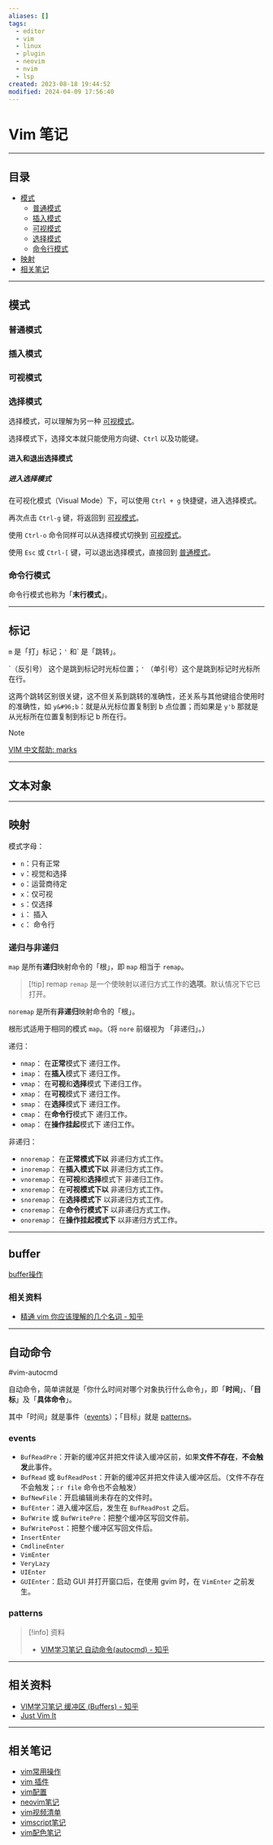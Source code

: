 ```yaml
---
aliases: []
tags:
  - editor
  - vim
  - linux
  - plugin
  - neovim
  - nvim
  - lsp
created: 2023-08-18 19:44:52
modified: 2024-04-09 17:56:40
---
```


# Vim 笔记

---

## 目录

* [模式](#vim_mode)
	* [普通模式](#vim_mode_normal)
	* [插入模式](#vim_mode_insert)
	* [可视模式](#vim_mode_visual)
	* [选择模式](#vim_mode_select)
	* [命令行模式](#vim_mode_command)
* [映射](#vim_map)
* [相关笔记](#vim_about_notes)

---

## <span id="vim_mode">模式</span>

### <span id="vim_mode_normal">普通模式</span>

### <span id="vim_mode_insert">插入模式</span>

### <span id="vim_mode_visual">可视模式</span>

### <span id="vim_mode_select">选择模式</span>

选择模式，可以理解为另一种 [可视模式](#vim_mode_visual)。

选择模式下，选择文本就只能使用方向键、`Ctrl` 以及功能键。

#### 进入和退出选择模式

##### 进入选择模式

在可视化模式（Visual Mode）下，可以使用 `Ctrl + g` 快捷键，进入选择模式。

再次点击 `Ctrl-g` 键，将返回到 [可视模式](#vim_mode_visual)。

使用 `Ctrl-o` 命令同样可以从选择模式切换到 [可视模式](#vim_mode_visual)。

使用 `Esc` 或 `Ctrl-[` 键，可以退出选择模式，直接回到 [普通模式](#vim_mode_normal)。

### <span id="vim_mode_command">命令行模式</span>

命令行模式也称为「**末行模式**」。

---

## <span id="vim_marks">标记</span>

`m` 是「打」标记；`'` 和&#96; 是「跳转」。

&#96;（反引号） 这个是跳到标记时光标位置；`'` （单引号）这个是跳到标记时光标所在行。

这两个跳转区别很关键，这不但关系到跳转的准确性，还关系与其他键组合使用时的准确性，如 `y&#96;b`：就是从光标位置复制到 b 点位置；而如果是 `y'b` 那就是从光标所在位置复制到标记 b 所在行。

> [!note] 
> 
> [VIM 中文帮助: marks](https://yianwillis.github.io/vimcdoc/doc/motion.html#:marks)

---

## <span id="vim_txtobject">文本对象</span>

---

## <span id="vim_map">映射</span>

模式字母：
* `n`：只有正常
* `v`：视觉和选择
* `o`：运营商待定
* `x`：仅可视
* `s`：仅选择
* `i`： 插入
* `c`： 命令行

### 递归与非递归

`map` 是所有**递归**映射命令的「根」，即 `map` 相当于 `remap`。
> [!tip] remap
> `remap` 是一个使映射以递归方式工作的**选项**。默认情况下它已打开。

`noremap` 是所有**非递归**映射命令的「根」。

根形式适用于相同的模式 `map`。（将 `nore` 前缀视为 「非递归」。）

递归：
* `nmap`： 在**正常**模式下  递归工作。
* `imap`： 在**插入**模式下  递归工作。
* `vmap`： 在**可视**和**选择**模式  下递归工作。
* `xmap`： 在**可视**模式下 递归工作。
* `smap`： 在**选择**模式下 递归工作。
* `cmap`： 在**命令行**模式下 递归工作。
* `omap`： 在**操作挂起**模式下  递归工作。

非递归：
* `nnoremap`： 在**正常模式下以** 非递归方式工作。
* `inoremap`： 在**插入模式下以** 非递归方式工作。
* `vnoremap`： 在**可视**和**选择**模式下 非递归工作。
* `xnoremap`： 在**可视模式下以** 非递归方式工作。
* `snoremap`： 在**选择模式下** 以非递归方式工作。
* `cnoremap`： 在**命令行模式下** 以非递归方式工作。
* `onoremap`： 在**操作挂起模式下** 以非递归方式工作。

---

## buffer

[buffer操作](vim常用操作.md#op_normal_buffers)

### 相关资料

* [精通 vim 你应该理解的几个名词 - 知乎](https://zhuanlan.zhihu.com/p/96801314/)

---

## 自动命令

 #vim-autocmd

自动命令，简单讲就是「你什么时间对哪个对象执行什么命令」，即「**时间**」、「**目标**」及「**具体命令**」。

其中「时间」就是事件（[events](#events)）；「目标」就是 [patterns](#patterns)。

### events

* `BufReadPre`：开新的缓冲区并把文件读入缓冲区前，如果**文件不存在**，**不会触发**此事件。
* `BufRead` 或 `BufReadPost`：开新的缓冲区并把文件读入缓冲区后。（文件不存在不会触发；`:r file` 命令也不会触发）
* `BufNewFile`：开启编辑尚未存在的文件时。
* `BufEnter`：进入缓冲区后，发生在 `BufReadPost` 之后。
* `BufWrite` 或 `BufWritePre`：把整个缓冲区写回文件前。
* `BufWritePost`：把整个缓冲区写回文件后。
* `InsertEnter`
* `CmdlineEnter`
* `VimEnter`
* `VeryLazy`
* `UIEnter`
* `GUIEnter`：启动 GUI 并打开窗口后，在使用 gvim 时，在 `VimEnter` 之前发生。

### patterns

> [!info] 资料
> 
> * [VIM学习笔记 自动命令(autocmd) - 知乎](https://zhuanlan.zhihu.com/p/98360630)

---

## 相关资料

* [VIM学习笔记 缓冲区 (Buffers) - 知乎](https://zhuanlan.zhihu.com/p/27616958)
* [Just Vim It](https://vim.nauxscript.com/)

---

## <span id="vim_about_notes">相关笔记</span>

* [vim常用操作](./vim常用操作.md)
* [vim 插件](./vim_plugin.md)
* [vim配置](./vim及neovim配置.md)
* [neovim笔记](Neovim_Note.md)
* [vim视频清单](./Vim_Videos.md)
* [vimscript笔记](Vimscript_Note.md)
* [vim配色笔记](vim_colorscheme_Note.md)
